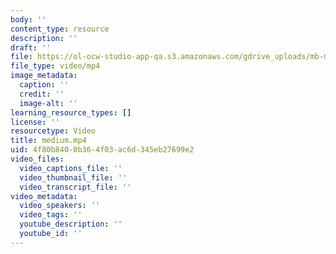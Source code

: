 ```yaml
---
body: ''
content_type: resource
description: ''
draft: ''
file: https://ol-ocw-studio-app-qa.s3.amazonaws.com/gdrive_uploads/mb-may-2a/1i7RHV7g3SsrdN4twHlCgGZYOTkx0PWU0/medium.mp4
file_type: video/mp4
image_metadata:
  caption: ''
  credit: ''
  image-alt: ''
learning_resource_types: []
license: ''
resourcetype: Video
title: medium.mp4
uid: 4f80b840-0b36-4f03-ac6d-345eb27699e2
video_files:
  video_captions_file: ''
  video_thumbnail_file: ''
  video_transcript_file: ''
video_metadata:
  video_speakers: ''
  video_tags: ''
  youtube_description: ''
  youtube_id: ''
---
```

